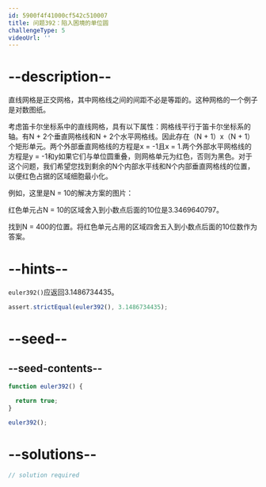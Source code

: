 ```yaml
---
id: 5900f4f41000cf542c510007
title: 问题392：陷入困境的单位圆
challengeType: 5
videoUrl: ''
---
```


# --description--

直线网格是正交网格，其中网格线之间的间距不必是等距的。这种网格的一个例子是对数图纸。

考虑笛卡尔坐标系中的直线网格，具有以下属性：网格线平行于笛卡尔坐标系的轴。有N + 2个垂直网格线和N + 2个水平网格线。因此存在（N + 1）x（N + 1）个矩形单元。两个外部垂直网格线的方程是x = -1且x = 1.两个外部水平网格线的方程是y = -1和y如果它们与单位圆重叠，则网格单元为红色，否则为黑色。对于这个问题，我们希望您找到剩余的N个内部水平线和N个内部垂直网格线的位置，以便红色占据的区域细胞最小化。

例如，这里是N = 10的解决方案的图片：

红色单元占N = 10的区域舍入到小数点后面的10位是3.3469640797。

找到N = 400的位置。将红色单元占用的区域四舍五入到小数点后面的10位数作为答案。

# --hints--

`euler392()`应返回3.1486734435。

```js
assert.strictEqual(euler392(), 3.1486734435);
```

# --seed--

## --seed-contents--

```js
function euler392() {

  return true;
}

euler392();
```

# --solutions--

```js
// solution required
```
